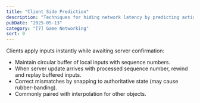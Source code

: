 ```yaml
---
title: "Client Side Prediction"
description: "Techniques for hiding network latency by predicting actions locally."
pubDate: "2025-05-13"
category: "[7] Game Networking"
sort: 9
---
```


Clients apply inputs instantly while awaiting server confirmation:

- Maintain circular buffer of local inputs with sequence numbers.
- When server update arrives with processed sequence number, rewind and replay buffered inputs.
- Correct mismatches by snapping to authoritative state (may cause rubber-banding).
- Commonly paired with interpolation for other objects.

